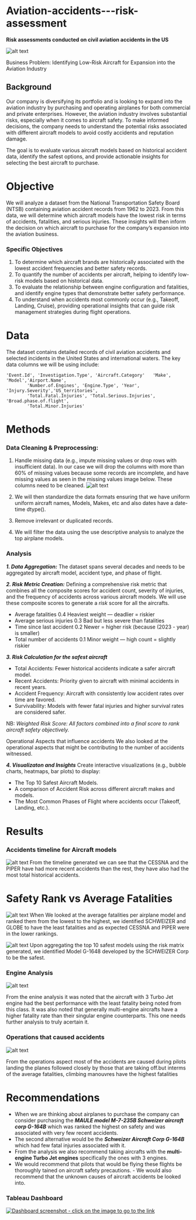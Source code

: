 # Aviation-accidents---risk-assessment
**Risk assessments conducted on civil aviation accidents in the US**

![alt text](images/Airplane_crash.png)

Business Problem: Identifying Low-Risk Aircraft for Expansion into the Aviation Industry
## Background
Our company is diversifying its portfolio and is looking to expand into the aviation industry by purchasing and operating airplanes for both commercial and private enterprises. However, the aviation industry involves substantial risks, especially when it comes to aircraft safety. To make informed decisions, the company needs to understand the potential risks associated with different aircraft models to avoid costly accidents and reputation damage.

The goal is to evaluate various aircraft models based on historical accident data, identify the safest options, and provide actionable insights for selecting the best aircraft to purchase.

# Objective
We will analyze a dataset from the National Transportation Safety Board (NTSB) containing aviation accident records from 1962 to 2023. From this data, we will determine which aircraft models have the lowest risk in terms of accidents, fatalities, and serious injuries. These insights will then inform the decision on which aircraft to purchase for the company’s expansion into the aviation business.

### Specific Objectives
1. To determine which aircraft brands are historically associated with the lowest accident frequencies and better safety records.
2. To quantify the number of accidents per aircraft, helping to identify low-risk models based on historical data.
3. To evaluate the relationship between engine configuration and fatalities, and identify engine types that demonstrate better safety performance.
4. To understand when accidents most commonly occur (e.g., Takeoff, Landing, Cruise), providing operational insights that can guide risk management strategies during flight operations.

# Data
The dataset contains detailed records of civil aviation accidents and selected incidents in the United States and international waters. The key data columns we will be using include:
```
'Event.Id', 'Investigation.Type', 'Aircraft.Category'   'Make', 'Model','Airport.Name',
        'Number.of.Engines', 'Engine.Type', 'Year', 'Injury.Severity','US_territories',
        'Total.Fatal.Injuries', 'Total.Serious.Injuries', 'Broad.phase.of.flight',
        'Total.Minor.Injuries'
```

# Methods
### Data Cleaning & Preprocessing:

1. Handle missing data (e.g., impute missing values or drop rows with insufficient data). In our case we will drop the columns with more than 60% of missing values because some records are incomplete, and have missing values as seen in the missing values image below. These columns need to be cleaned.
![alt text](<plots/Missing values.png>)

2. We will then standardize the data formats ensuring that we have uniform uniform aircraft names, Models, Makes, etc and also dates have a date-time dtype().

3. Remove irrelevant or duplicated records.
4. We will filter the data using the use descriptive analysis to analyze the top airplane models.

### Analysis


***1. Data Aggregation:*** The dataset spans several decades and needs to be aggregated by aircraft model, accident type, and phase of flight.

***2. Risk Metric Creation:*** Defining a comprehensive risk metric that combines all the composite scores for accident count, severity of injuries, and the frequency of accidents across various aircraft models.
We will use these composite scores to generate a *risk* score for all the aircrafts.
- Average fatalities	0.4	Heaviest weight — deadlier = riskier
- Average serious injuries	0.3	Bad but less severe than fatalities
- Time since last accident	0.2	Newer = higher risk (because (2023 - year) is smaller)
- Total number of accidents	0.1	Minor weight — high count = slightly riskier

***3. Risk Calculation for the safest aircraft***

- Total Accidents: Fewer historical accidents indicate a safer aircraft model.
- Recent Accidents: Priority given to aircraft with minimal accidents in recent years.
- Accident Frequency: Aircraft with consistently low accident rates over time are favored.
- Survivability: Models with fewer fatal injuries and higher survival rates are considered safer.

NB: _Weighted Risk Score: All factors combined into a final score to rank aircraft safety objectively._

Operational Aspects that influence accidents
We also looked at the operational aspects that might be contributing to the number of accidents witnessed.
  
***4. Visualizaton and Insights***
Create interactive visualizations (e.g., bubble charts, heatmaps, bar plots) to display:

- The Top 10 Safest Aircraft Models.
- A comparison of Accident Risk across different aircraft makes and models.
- The Most Common Phases of Flight where accidents occur (Takeoff, Landing, etc.).

# Results
### Accidents timeline for Aircraft models

![alt text](plots/Accidents_timeline.png)
From the timeline generated we can see that the CESSNA and the PIPER have had more recent accidents than the rest, they have also had the most total historical accidents.

# Safety Rank vs Average Fatalities
![alt text](plots/safety_rank_vs_fatalities.png)
When We looked at the average fatalities per airplane model and ranked them from the lowest to the highest, we identified SCHWEIZER and GLOBE to have the least fatalities and as expected CESSNA and PIPER were in the lower rankings.

![alt text](plots/top_10_safest_models.png)
Upon aggregating the top 10 safest models using the risk matrix generated, we identified Model G-1648 developed by the SCHWEIZER Corp to be the safest.

### Engine Analysis
![alt text](<plots/Fatalities by engine types.png>)

From the enine analysis it was noted that the aircraft with 3 Turbo Jet engine had the best performance with the least fatality being noted from this class. 
It was also noted that generally multi-engine aircrafts have a higher fatality rate than their singular engine counterparts. This one needs further analysis to truly acertain it.

### Operations that caused accidents
![alt text](plots/Accident_frequency_severity.png)

From the operations aspect most of the accidents are caused during pilots landing the planes followed closely by those that are taking off.but interms of the average fatalities, climbing manouvres have the highest fatalities

# Recommendations
- When we are thinking about airplanes to purchase the company can consider purchasing the ***MAULE model M-7-235B Schweizer aircraft corp G-164B*** which was ranked the highest on safety and was associated with very few recent accidents.
- The second alternative would be the ***Schweizer Aircraft Corp G-164B*** which had few fatal injuries associated with it.
- From the analysis we also recommend taking aircrafts with the ****multi-engine Turbo Jet engines**** specifically the ones with 3 engines.
- We would recommend that pilots that would be flying these flights be thoroughly tained on aircraft safety precautions. - We would also recommend that the unknown causes of aircraft accidents be looked into.

### Tableau Dashboard
[![Dashboard screenshot - click on the image to go to the link](<images/dashboard_image.png>)](https://public.tableau.com/app/profile/john.njogu/viz/Book1_17457908309590/Story1?publish=yes)

